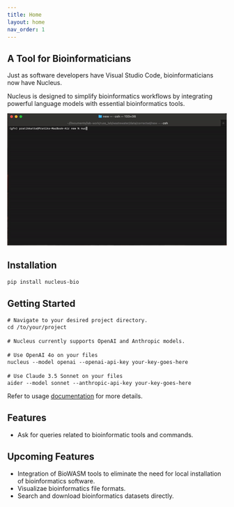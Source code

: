 ```yaml
---
title: Home
layout: home
nav_order: 1
---
```


## A Tool for Bioinformaticians

Just as software developers have Visual Studio Code, bioinformaticians now have Nucleus.

Nucleus is designed to simplify bioinformatics workflows by integrating powerful language models with essential bioinformatics tools. 

![Descriptive Alt Text](assets/demo.gif)

## Installation
```
pip install nucleus-bio
```

## Getting Started

```
# Navigate to your desired project directory. 
cd /to/your/project

# Nucleus currently supports OpenAI and Anthropic models.

# Use OpenAI 4o on your files
nucleus --model openai --openai-api-key your-key-goes-here

# Use Claude 3.5 Sonnet on your files
aider --model sonnet --anthropic-api-key your-key-goes-here
```

Refer to usage [documentation](https://pratikkatte.github.io/nucleus-bio/docs/usage) for more details.

## Features
- Ask for queries related to bioinformatic tools and commands. 

## Upcoming Features
- Integration of BioWASM tools to eliminate the need for local installation of bioinformatics software.
- Visualizae bioinformatics file formats.
- Search and download bioinformatics datasets directly.

<!-- ## Kind words from users -->

